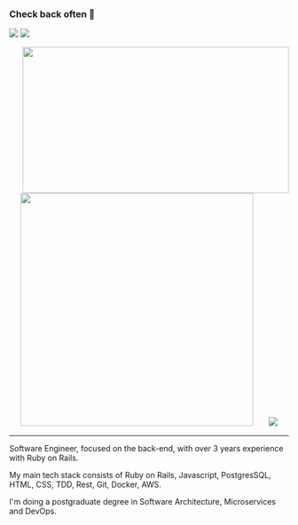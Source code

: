 ### Check back often 👋
<a href="https://www.linkedin.com/in/kleber-junio-224380b5" target="_blank"><img src="https://img.shields.io/badge/-LinkedIn-%230077B5?style=for-the-badge&logo=linkedin&logoColor=white" target="_blank"></a>
<a href="https://instagram.com/kjjunio80" target="_blank"><img src="https://img.shields.io/badge/Instagram-E4405F?style=for-the-badge&logo=instagram&logoColor=white" target="_blank"></a>

<img align="right" width="480" height="264" src="https://media.giphy.com/media/l3q2zbskZp2j8wniE/giphy-downsized-large.gif">

<p align="center">
    <img src="https://github-readme-stats.vercel.app/api?username=KleberDevMan&show_icons=true&theme=onedark" width="420px"/>&nbsp;&nbsp;&nbsp;&nbsp;&nbsp;&nbsp;
    <img src= "https://github-readme-stats.vercel.app/api/top-langs/?username=KleberDevMan&amp;theme=dark&layout=compact"/>
</p>

<hr/>

Software Engineer, focused on the back-end, with over 3 years experience with Ruby on Rails.

My main tech stack consists of Ruby on Rails, Javascript, PostgresSQL, HTML, CSS, TDD, Rest, Git, Docker, AWS.

I'm doing a postgraduate degree in Software Architecture, Microservices and DevOps.
